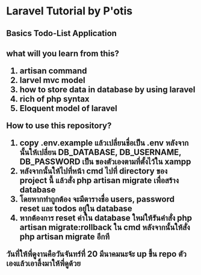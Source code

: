 <h1>Laravel Tutorial by P'otis</h1>
  <h2>Basics Todo-List Application<h2>
  <p>what will you learn from this?
    <ol>
        <li>artisan command</li>
        <li>larvel mvc model</li>
        <li>how to store data in database by using laravel</li>
        <li>rich of php syntax</li>
        <li>Eloquent model of laravel</li>
    </ol>
  </p> 
  <p>
    How to use this repository?
    <ol>
      <li>copy .env.example แล้วเปลี่ยนชื่อเป็น .env หลังจากนั้นให้เปลี่ยน DB_DATABASE, DB_USERNAME, DB_PASSWORD  เป็น ของตัวเองตามที่ตั้งไว้ใน xampp</li>
      <li>หลังจากนั้นให้ไปที่หน้า cmd ไปที่ directory ของ project นี้ แล้วสั่ง php artisan migrate เพื่อสร้าง database</li>
      <li>โดยหากทำถูกต้อง จะมีตารางชื่อ users, password reset และ todos อยู่ใน database</li>
      <li>หากต้องการ reset ค่าใน database ใหม่ให้รันคำสั่ง php artisan migrate:rollback ใน cmd หลังจากนั้นให้สั่ง php artisan migrate อีกที</li>
    </ol>
  </p>
<p>วันที่ให้พี่ดูงานคือวันจันทร์ที่ 20 มีนาคมนะจ้ะ up ขึ้น repo ตัวเองแล้วเอาลิ้งมาให้พี่ดูด้วย</p>
